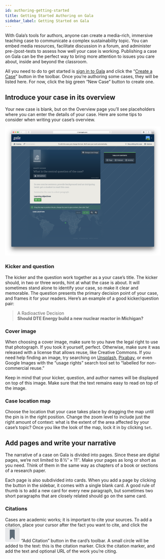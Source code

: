 ```yaml
---
id: authoring-getting-started
title: Getting Started Authoring on Gala
sidebar_label: Getting Started on Gala
---
```


With Gala’s tools for authors, anyone can create a media-rich, immersive teaching case to communicate a complex sustainability topic.
You can embed media resources, facilitate discussion in a forum, and administer pre-/post-tests to assess how well your case is working.
Publishing a case on Gala can be the perfect way to bring more attention to issues you care about, inside and beyond the classroom.

All you need to do to get started is [sign in to Gala](https://www.learngala.com/en/readers/sign_in) and click the “[Create a Case](https://www.learngala.com/my_cases)” button in the toolbar.
Once you’re authoring some cases, they will be listed here. For now, click the big green “New Case” button to create one.

## Introduce your case in its overview

Your new case is blank, but on the Overview page you’ll see placeholders where you can enter the details of your case.
Here are some tips to consider when writing your case’s overview.

![A screenshot of the blank case overview](./assets/overview-screenshot.png)

### Kicker and question

The kicker and the question work together as a your case’s title.
The kicker should, in two or three words, hint at what the case is about.
It will sometimes stand alone to identify your case, so make it clear and memorable.
The question presents the primary decision point of your case, and frames it for your readers.
Here’s an example of a good kicker/question pair:

> A Radioactive Decision<br />
> **Should DTE Energy build a new nuclear reactor in Michigan?**

### Cover image

When choosing a cover image, make sure to you have the legal right to use that photograph.
If you took it yourself, perfect.
Otherwise, make sure it was released with a license that allows reuse, like Creative Commons.
If you need help finding an image, try searching on [Unsplash](https://unsplash.com), [Pixabay](https://pixabay.com), or even Google Images with the “usage rights” search tool set to “labelled for non-commercial reuse.”

Keep in mind that your kicker, question, and author names will be displayed on top of this image.
Make sure that the text remains easy to read on top of the image.

### Case location map

Choose the location that your case takes place by dragging the map until the pin is in the right position.
Change the zoom level to include just the right amount of context: what is the extent of the area affected by your case’s topic?
Once you like the look of the map, lock it in by clicking `Set`.

## Add pages and write your narrative

The narrative of a case on Gala is divided into pages.
Since these are digital pages, we’re not limited to 8 ½ʺ × 11ʺ.
Make your pages as long or short as you need.
Think of them in the same way as chapters of a book or sections of a research paper.

Each page is also subdivided into cards.
When you add a page by clicking the button in the sidebar, it comes with a single blank card.
A good rule of thumb is to add a new card for every new paragraph, but sometimes two short paragraphs that are closely related should go on the same card.

### Citations

Cases are academic works; it is important to cite your sources.
To add a citation, place your cursor after the fact you want to cite, and click the <img class="buttonIcon" src="./assets/add-citation-icon.png" role="presentation"> “Add Citation” button in the card’s toolbar.
A small circle will be added to the text: this is the citation marker.
Click the citation marker, and add the text and optional URL of the work you’re citing.
